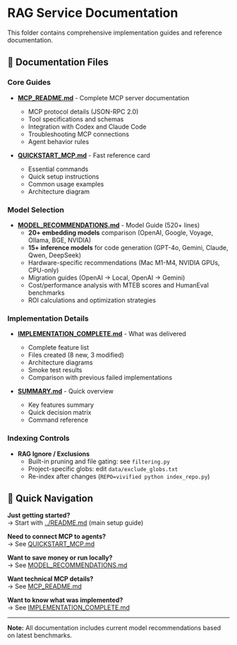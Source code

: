 # RAG Service Documentation

This folder contains comprehensive implementation guides and reference documentation.

## 📘 Documentation Files

### Core Guides
- **[MCP_README.md](MCP_README.md)** - Complete MCP server documentation
  - MCP protocol details (JSON-RPC 2.0)
  - Tool specifications and schemas
  - Integration with Codex and Claude Code
  - Troubleshooting MCP connections
  - Agent behavior rules

- **[QUICKSTART_MCP.md](QUICKSTART_MCP.md)** - Fast reference card
  - Essential commands
  - Quick setup instructions
  - Common usage examples
  - Architecture diagram

### Model Selection
- **[MODEL_RECOMMENDATIONS.md](MODEL_RECOMMENDATIONS.md)** - Model Guide (520+ lines)
  - **20+ embedding models** comparison (OpenAI, Google, Voyage, Ollama, BGE, NVIDIA)
  - **15+ inference models** for code generation (GPT-4o, Gemini, Claude, Qwen, DeepSeek)
  - Hardware-specific recommendations (Mac M1-M4, NVIDIA GPUs, CPU-only)
  - Migration guides (OpenAI → Local, OpenAI → Gemini)
  - Cost/performance analysis with MTEB scores and HumanEval benchmarks
  - ROI calculations and optimization strategies

### Implementation Details
- **[IMPLEMENTATION_COMPLETE.md](IMPLEMENTATION_COMPLETE.md)** - What was delivered
  - Complete feature list
  - Files created (8 new, 3 modified)
  - Architecture diagrams
  - Smoke test results
  - Comparison with previous failed implementations

- **[SUMMARY.md](SUMMARY.md)** - Quick overview
  - Key features summary
  - Quick decision matrix
  - Command reference

### Indexing Controls
- **RAG Ignore / Exclusions**
  - Built-in pruning and file gating: see `filtering.py`
  - Project-specific globs: edit `data/exclude_globs.txt`
  - Re-index after changes (`REPO=vivified python index_repo.py`)

## 🚀 Quick Navigation

**Just getting started?**  
→ Start with [../README.md](../README.md) (main setup guide)

**Need to connect MCP to agents?**  
→ See [QUICKSTART_MCP.md](QUICKSTART_MCP.md)

**Want to save money or run locally?**  
→ See [MODEL_RECOMMENDATIONS.md](MODEL_RECOMMENDATIONS.md)

**Want technical MCP details?**  
→ See [MCP_README.md](MCP_README.md)

**Want to know what was implemented?**  
→ See [IMPLEMENTATION_COMPLETE.md](IMPLEMENTATION_COMPLETE.md)

---

**Note:** All documentation includes current model recommendations based on latest benchmarks.
